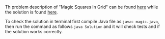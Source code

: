 Th problem description of "Magic Squares In Grid" can be found [here](https://leetcode.com/problems/magic-squares-in-grid) while the solution is found [here](https://github.com/aurimas13/LeetCode-HR-MAANG/blob/main/LeetCode/Python%20Solutions/Magic%20Squares%20In%20Grid/magic.py).

To check the solution in terminal first compile Java file as `javac magic.java`, then run the command as follows `java Solution` and it will check tests and if the solution works correctly.

